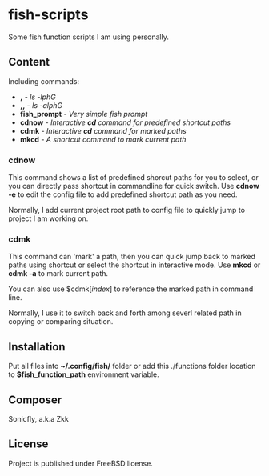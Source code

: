 # fish-scripts

Some fish function scripts I am using personally.

## Content
Including commands:
* __,__ - _ls -lphG_
* __,,__ - _ls -alphG_
* __fish\_prompt__ - _Very simple fish prompt_
* __cdnow__ - _Interactive **cd** command for predefined shortcut paths_
* __cdmk__ - _Interactive **cd** command for marked paths_
* __mkcd__ - _A shortcut command to mark current path_

### cdnow ###
This command shows a list of predefined shorcut paths for you to select, or you can directly pass shortcut in commandline for quick switch.
Use **cdnow -e** to edit the config file to add predefined shortcut path as you need.

Normally, I add current project root path to config file to quickly jump to project I am working on.

### cdmk ###
This command can 'mark' a path, then you can quick jump back to marked paths using shortcut or select the shortcut in interactive mode.
Use **mkcd** or **cdmk -a** to mark current path.

You can also use $cdmk[_index_] to reference the marked path in command line.

Normally, I use it to switch back and forth among severl related path in copying or comparing situation.

## Installation
Put all files into __~/.config/fish/__ folder or add this ./functions folder location to __$fish\_function\_path__ environment variable.

## Composer
Sonicfly, a.k.a Zkk

## License
Project is published under FreeBSD license.
